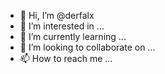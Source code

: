- 👋 Hi, I’m @derfalx
- 👀 I’m interested in ...
- 🌱 I’m currently learning ...
- 💞️ I’m looking to collaborate on ...
- 📫 How to reach me ...

<!---
derfalx/derfalx is a ✨ special ✨ repository because its `README.md` (this file) appears on your GitHub profile.
You can click the Preview link to take a look at your changes.
--->
